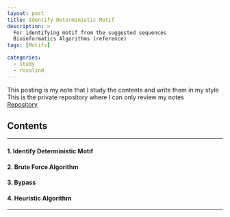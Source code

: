 ```yaml
---
layout: post
title: Identify Deterministic Motif
description: >
  For identifying motif from the suggested sequences
  Bioinformatics Algorithms (reference)
tags: [Motifs]

categories:
  - study
  - rosalind
---
```


This posting is my note that I study the contents and write them in my style <br>
This is the private repository where I can only review my notes<br>
[Repository](https://github.com/hyun-jin891/hidden-post-hyunjin891-github-blog/blob/master/_posts/study/rosalind/2023-09-30-Identify-Deterministic-Motif.md)

## Contents
------
#### 1. Identify Deterministic Motif
#### 2. Brute Force Algorithm
#### 3. Bypass
#### 4. Heuristic Algorithm
-----
